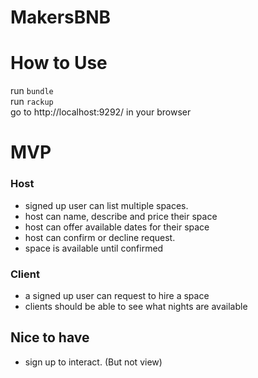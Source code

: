 # MakersBNB

# How to Use
run ```bundle```  
run ```rackup```  
go to http://localhost:9292/ in your browser

# MVP
### Host
* signed up user can list  multiple spaces.
* host can name, describe and price their space
* host can offer available dates for their space
* host can confirm or decline request.
* space is available until confirmed

### Client
* a signed up user can request to hire a space
* clients should be able to see what nights are available

## Nice to have
* sign up to interact. (But not view)
